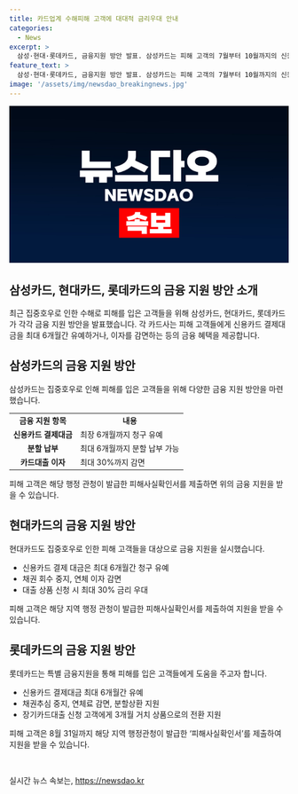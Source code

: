 ```yaml
---
title: 카드업계 수해피해 고객에 대대적 금리우대 안내
categories:
  - News
excerpt: >
  삼성·현대·롯데카드, 금융지원 방안 발표. 삼성카드는 피해 고객의 7월부터 10월까지의 신용카드 결제대금을 최장 6개월까지 청구 유예하고, 이자를 최대 30%까지 감면해준다. 현대카드는 최대 6개월간 청구 유예 및 연체수수료 감면, 롯데카드는 최대 6개월간 청구 유예 및 이자 최대 30% 감면. 지원 대상은 피해사실확인서를 제출한 고객. #금융지원 #수해피해 #카드론
feature_text: >
  삼성·현대·롯데카드, 금융지원 방안 발표. 삼성카드는 피해 고객의 7월부터 10월까지의 신용카드 결제대금을 최장 6개월까지 청구 유예하고, 이자를 최대 30%까지 감면해준다. 현대카드는 최대 6개월간 청구 유예 및 연체수수료 감면, 롯데카드는 최대 6개월간 청구 유예 및 이자 최대 30% 감면. 지원 대상은 피해사실확인서를 제출한 고객. #금융지원 #수해피해 #카드론
image: '/assets/img/newsdao_breakingnews.jpg'
---
```


<p><img src="/assets/img/newsdao_breakingnews.jpg" alt="ranknews 속보" /></p>

<h2>삼성카드, 현대카드, 롯데카드의 금융 지원 방안 소개</h2>

<p data-ke-size="size16">최근 집중호우로 인한 수해로 피해를 입은 고객들을 위해 삼성카드, 현대카드, 롯데카드가 각각 금융 지원 방안을 발표했습니다. 각 카드사는 피해 고객들에게 신용카드 결제대금을 최대 6개월간 유예하거나, 이자를 감면하는 등의 금융 혜택을 제공합니다.</p>

<h2>삼성카드의 금융 지원 방안</h2>

<p data-ke-size="size16">삼성카드는 집중호우로 인해 피해를 입은 고객들을 위해 다양한 금융 지원 방안을 마련했습니다.</p>

<table>
  <tr>
    <td style="text-align: center; height: 17px;"><b>금융 지원 항목</b></td>
    <td style="text-align: center; height: 17px;"><b>내용</b></td>
  </tr>
  <tr>
    <td style="text-align: center; height: 17px;"><b>신용카드 결제대금</b></td>
    <td>최장 6개월까지 청구 유예</td>
  </tr>
  <tr>
    <td style="text-align: center; height: 17px;"><b>분할 납부</b></td>
    <td>최대 6개월까지 분할 납부 가능</td>
  </tr>
  <tr>
    <td style="text-align: center; height: 17px;"><b>카드대출 이자</b></td>
    <td>최대 30%까지 감면</td>
  </tr>
</table>

<p data-ke-size="size16">피해 고객은 해당 행정 관청이 발급한 피해사실확인서를 제출하면 위의 금융 지원을 받을 수 있습니다.</p>

<h2>현대카드의 금융 지원 방안</h2>

<p data-ke-size="size16">현대카드도 집중호우로 인한 피해 고객들을 대상으로 금융 지원을 실시했습니다.</p>

<ul>
  <li>신용카드 결제 대금은 최대 6개월간 청구 유예</li>
  <li>채권 회수 중지, 연체 이자 감면</li>
  <li>대출 상품 신청 시 최대 30% 금리 우대</li>
</ul>

<p data-ke-size="size16">피해 고객은 해당 지역 행정 관청이 발급한 피해사실확인서를 제출하여 지원을 받을 수 있습니다.</p>

<h2>롯데카드의 금융 지원 방안</h2>

<p data-ke-size="size16">롯데카드는 특별 금융지원을 통해 피해를 입은 고객들에게 도움을 주고자 합니다.</p>

<ul>
  <li>신용카드 결제대금 최대 6개월간 유예</li>
  <li>채권추심 중지, 연체료 감면, 분할상환 지원</li>
  <li>장기카드대출 신청 고객에게 3개월 거치 상품으로의 전환 지원</li>
</ul>

<p data-ke-size="size16">피해 고객은 8월 31일까지 해당 지역 행정관청이 발급한 ‘피해사실확인서’를 제출하여 지원을 받을 수 있습니다.</p>

<p data-ke-size="size16">&nbsp;</p>
실시간 뉴스 속보는, <a href="https://newsdao.kr" rel="dofollow">https://newsdao.kr</a>


